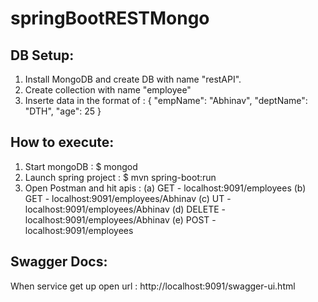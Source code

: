 # springBootRESTMongo

DB Setup:
---------
1. Install MongoDB and create DB with name "restAPI".
2. Create collection with name "employee"
3. Inserte data in the format of : 
  {
    "empName": "Abhinav",
    "deptName": "DTH",
    "age": 25
  }
  
  How to execute:
  ---------------
  1. Start mongoDB : $ mongod
  2. Launch spring project : $ mvn spring-boot:run
  3. Open Postman and hit apis :  (a) GET - localhost:9091/employees
                                  (b) GET - localhost:9091/employees/Abhinav
                                  (c) UT - localhost:9091/employees/Abhinav
                                  (d) DELETE - localhost:9091/employees/Abhinav
                                  (e) POST - localhost:9091/employees

Swagger Docs:
-------------
When service get up open url : http://localhost:9091/swagger-ui.html
